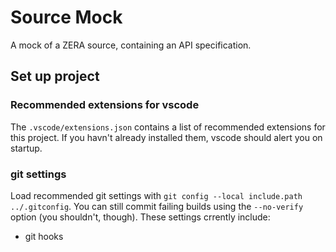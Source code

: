 # Source Mock
A mock of a ZERA source, containing an API specification.

## Set up project
### Recommended extensions for vscode
The ```.vscode/extensions.json``` contains a list of recommended extensions for this project. If you havn't already installed them, vscode should alert you on startup.

### git settings
Load recommended git settings with ```git config --local include.path ../.gitconfig```. You can still commit failing builds using the ```--no-verify``` option (you shouldn't, though). These settings crrently include:
- git hooks
